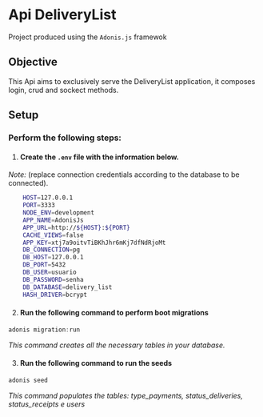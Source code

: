 # Api DeliveryList

Project produced using the `Adonis.js` framewok

## Objective

This Api aims to exclusively serve the DeliveryList application, it composes login, crud and sockect methods.

## Setup

### Perform the following steps:

1. #### Create the `.env` file with the information below. 

*Note:* (replace connection credentials according to the database to be connected).
```bash
    HOST=127.0.0.1
    PORT=3333
    NODE_ENV=development
    APP_NAME=AdonisJs
    APP_URL=http://${HOST}:${PORT}
    CACHE_VIEWS=false
    APP_KEY=xtj7a9oitvTiBKhJhr6mKj7dfNdRjoMt
    DB_CONNECTION=pg
    DB_HOST=127.0.0.1
    DB_PORT=5432
    DB_USER=usuario
    DB_PASSWORD=senha
    DB_DATABASE=delivery_list
    HASH_DRIVER=bcrypt
```

2. #### Run the following command to perform boot migrations

```js
adonis migration:run
```
*This command creates all the necessary tables in your database.*

3. #### Run the following command to run the seeds

```js
adonis seed
```
*This command populates the tables: type_payments, status_deliveries, status_receipts e users*

